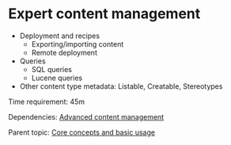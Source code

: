 # Expert content management



- Deployment and recipes
	- Exporting/importing content
	- Remote deployment
- Queries
	- SQL queries
	- Lucene queries
- Other content type metadata: Listable, Creatable, Stereotypes

Time requirement: 45m

Dependencies: [Advanced content management](AdvancedContentManagement)

Parent topic: [Core concepts and basic usage](./)